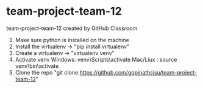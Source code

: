 # team-project-team-12
team-project-team-12 created by GitHub Classroom


1) Make sure python is installed on the machine
2) Install the virtualenv  -> "pip install virtualenv"
3) Create a virtualenv -> "virtualenv venv"
4) Activate venv
    Windows: venv\Scripts\activate
    Mac/Liux : source venv\bin\activate
5) Clone the repo "git clone https://github.com/gopinathsjsu/team-project-team-12"

